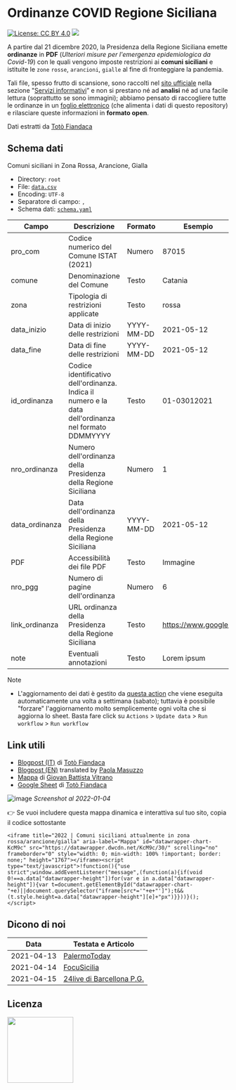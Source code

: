 # Ordinanze COVID Regione Siciliana
[![License: CC BY 4.0](https://img.shields.io/badge/License-CC%20BY%204.0-lightgrey.svg)](https://creativecommons.org/licenses/by/4.0/) <a href="https://www.datibenecomune.it/"><img src="https://img.shields.io/badge/%F0%9F%99%8F-%23datiBeneComune-%23cc3232"/></a> 

A partire dal 21 dicembre 2020, la Presidenza della Regione Siciliana emette **ordinanze** in **PDF** (_Ulteriori misure per l'emergenza epidemiologica da Covid-19_) con le quali vengono imposte restrizioni ai **comuni siciliani** e istituite le `zone` `rosse`, `arancioni`, `gialle` al fine di fronteggiare la pandemia.

Tali file, spesso frutto di scansione, sono raccolti nel [sito ufficiale](https://www.regione.sicilia.it/) nella sezione "[Servizi informativi](https://www.regione.sicilia.it/istituzioni/servizi-informativi/decreti-e-direttive?f%5B0%5D=category%3A26)” e non si prestano né ad **analisi** né ad una facile lettura (soprattutto se sono immagini); abbiamo pensato di raccogliere tutte le ordinanze in un [foglio elettronico](https://docs.google.com/spreadsheets/d/14f2AUf3k3jP60sPkUhzqhSIFlTEuUFCfac9b-1_29jc/edit#gid=1669181736) (che alimenta i dati di questo repository) e rilasciare queste informazioni in **formato open**.

Dati estratti da [Totò Fiandaca](https://twitter.com/totofiandaca)

## Schema dati

Comuni siciliani in Zona Rossa, Arancione, Gialla

- Directory: `root`
- File: [`data.csv`](https://github.com/opendatasicilia/ordinanze-covid/blob/main/data.csv)
- Encoding: `UTF-8`
- Separatore di campo: `,`
- Schema dati: [`schema.yaml`](https://github.com/opendatasicilia/ordinanze-covid/blob/main/datapackage.yaml)

Campo | Descrizione | Formato | Esempio
-- | -- | -- | --
pro_com | Codice numerico del Comune ISTAT (2021) | Numero | 87015
comune | Denominazione del Comune | Testo | Catania
zona | Tipologia di restrizioni applicate | Testo | rossa
data_inizio | Data di inizio delle restrizioni | YYYY-MM-DD | 2021-05-12
data_fine | Data di fine delle restrizioni | YYYY-MM-DD | 2021-05-12
id_ordinanza | Codice identificativo dell'ordinanza. Indica il numero e la data dell'ordinanza nel formato DDMMYYYY| Testo | 01-03012021
nro_ordinanza | Numero dell'ordinanza della Presidenza della Regione Siciliana | Numero | 1
data_ordinanza | Data dell'ordinanza della Presidenza della Regione Siciliana | YYYY-MM-DD | 2021-05-12
PDF | Accessibilità dei file PDF | Testo | Immagine
nro_pgg | Numero di pagine dell'ordinanza | Numero | 6
link_ordinanza | URL ordinanza della Presidenza della Regione Siciliana | Testo | https://www.google.it
note | Eventuali annotazioni | Testo | Lorem ipsum

Note <br>
- L'aggiornamento dei dati è gestito da [questa action](https://github.com/opendatasicilia/ordinanze-covid/blob/main/.github/workflows/update.yml) che viene eseguita automaticamente una volta a settimana (sabato); tuttavia è possibile "forzare" l'aggiornamento molto semplicemente ogni volta che si aggiorna lo sheet. Basta fare click su `Actions` > `Update data` > `Run workflow` > `Run workflow`

## Link utili
- [Blogpost (IT)](https://opendatasicilia.it/2021/04/10/covid-19-e-i-comuni-siciliani-in-zona-rossa-anno-2021/) di [Totò Fiandaca](https://twitter.com/totofiandaca)
- [Blogpost (EN)](https://opendatasicilia.it/2021/04/22/red-zones-in-sicily-a-story-of-civic-hacking/) translated by [Paola Masuzzo](https://twitter.com/pcmasuzzo)
- [Mappa](https://opendatasicilia.github.io/OpenDataSicilia-per-il-Coronavirus/elaborazioni/ods/) di [Giovan Battista Vitrano](https://twitter.com/gbvitrano)
- [Google Sheet](https://docs.google.com/spreadsheets/d/14f2AUf3k3jP60sPkUhzqhSIFlTEuUFCfac9b-1_29jc/edit#gid=1669181736) di [Totò Fiandaca](https://twitter.com/totofiandaca)

![image](https://user-images.githubusercontent.com/77018886/148086816-0eadbf00-0aa6-4618-bc58-4534ca5b11e0.png)
_Screenshot al 2022-01-04_

👉 Se vuoi includere questa mappa dinamica e interattiva sul tuo sito, copia il codice sottostante

```
<iframe title="2022 | Comuni siciliani attualmente in zona rossa/arancione/gialla" aria-label="Mappa" id="datawrapper-chart-KcM9c" src="https://datawrapper.dwcdn.net/KcM9c/30/" scrolling="no" frameborder="0" style="width: 0; min-width: 100% !important; border: none;" height="1767"></iframe><script type="text/javascript">!function(){"use strict";window.addEventListener("message",(function(a){if(void 0!==a.data["datawrapper-height"])for(var e in a.data["datawrapper-height"]){var t=document.getElementById("datawrapper-chart-"+e)||document.querySelector("iframe[src*='"+e+"']");t&&(t.style.height=a.data["datawrapper-height"][e]+"px")}}))}(); </script>
```
## Dicono di noi

Data | Testata e Articolo
-- | -- 
2021-04-13 | [PalermoToday](https://www.palermotoday.it/cronaca/coronavirus-bollettino-contagi-palermo-sicilia-13-aprile-2021.html)
2021-04-14 | [FocuSicilia ](https://focusicilia.it/caos-covid-mancano-gli-open-data-chiesti-da-un-anno-nessuna-risposta/)
2021-04-15 | [24live di Barcellona P.G.](https://24live.it/2021/04/15/la-mappa-dei-comuni-siciliani-in-zona-rossa-aggiornata-con-opendatasicilia/)

## Licenza
<a href="https://creativecommons.org/licenses/by/4.0/"><img src="https://upload.wikimedia.org/wikipedia/commons/thumb/1/16/CC-BY_icon.svg/640px-CC-BY_icon.svg.png" width="150"/></a>
